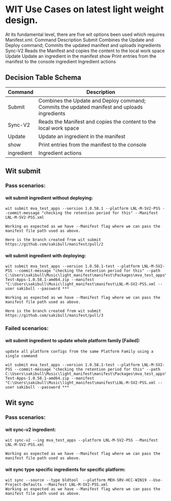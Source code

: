 # WIT Use Cases on latest light weight design.

At its fundamental level, there are five wit options been used which requires Manifest.xml.
Command           Description
Submit            Combines the Update and Deploy command; Commits the updated manifest and uploads ingredients
Sync-V2           Reads the Manifest and copies the content to the local work space
Update            Update an ingredient in the manifest
show              Print entries from the manifest to the console
ingredient        Ingredient actions

## Decision Table Schema
| Command | Description|
|-|-|
| Submit   | Combines the Update and Deploy command; Commits the updated manifest and uploads ingredients|
| Sync-V2  | Reads the Manifest and copies the content to the local work space|
| Update  | Update an ingredient in the manifest|
| show   | Print entries from the manifest to the console|
| ingredient    | Ingredient actions |

## Wit submit

### Pass scenarios:

#### wit submit ingredient without deploying:

    wit submit mva_test_apps --version 1.0.58.1 --platform LNL-M-SV2-PSS --commit-message "checking the retention period for this" --Manifest LNL-M-SV2-PSS.xml

    Working as expected as we have --Manifest flag where we can pass the manifest file path used as above.

    Here is the branch created from wit submit 
    https://github.com/sakibull/manifest/pull/2

#### wit submit ingredient with deploying:

    wit submit mva_test_apps --version 1.0.58.1-test --platform LNL-M-SV2-PSS --commit-message "checking the retention period for this" --path         C:\Users\sakibull\Music\light_manifest\manifest\Packages\mva_test_apps\MVA-Test-Apps-1.0.58.1-amd64.zip --manifest "C:\Users\sakibull\Music\light_manifest\manifest\LNL-M-SV2-PSS.xml --user sakibull --password *** 
    
    Working as expected as we have --Manifest flag where we can pass the manifest file path used as above.

    Here is the branch created from wit submit 
    https://github.com/sakibull/manifest/pull/3

### Failed scenarios:
#### wit submit ingredient to update whole platform family [Failed]:
    update all platform configs from the same Platform Family using a single command

    wit submit mva_test_apps --version 1.0.58.1-test --platform LNL-M-SV2-PSS --commit-message "checking the retention period for this" --path         C:\Users\sakibull\Music\light_manifest\manifest\Packages\mva_test_apps\MVA-Test-Apps-1.0.58.1-amd64.zip --manifest "C:\Users\sakibull\Music\light_manifest\manifest\LNL-M-SV2-PSS.xml --user sakibull --password *** 
    

## Wit sync

### Pass scenarios:

#### wit sync-v2 ingredient:

    wit sync-v2 --ing mva_test_apps --platform LNL-M-SV2-PSS --Manifest LNL-M-SV2-PSS.xml
    
    Working as expected as we have --Manifest flag where we can pass the manifest file path used as above.

#### wit sync type specific ingredients for specific platform:
    wit sync --source --type bldtool  --platform MEH-SRV-HCC-WIN19 --Use-Project-Defaults --Manifest LNL-M-SV2-PSS.xml
    Working as expected as we have --Manifest flag where we can pass the manifest file path used as above.

